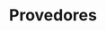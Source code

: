---
title: Provedores
weight: 3
menu: main
layout: proveedores-identificados
url: /pt/provedores
---